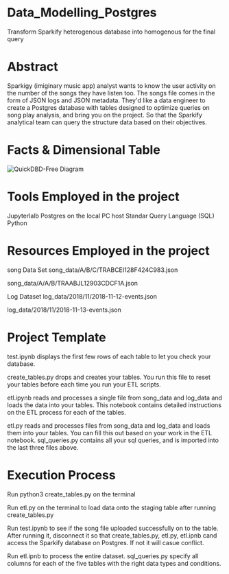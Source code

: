 # Data_Modelling_Postgres
Transform Sparkify heterogenous database into homogenous for the final query 

# Abstract 
Sparkigy (imiginary music app)  analyst wants to know the user activity on the number of the songs they have listen too. The songs file comes in the form of JSON logs and JSON metadata. They'd like a data engineer to create a Postgres database with tables designed to optimize queries on song play analysis, and bring you on the project. So that the Sparkify analytical team can query the structure data based on their objectives. 

# Facts & Dimensional Table
![QuickDBD-Free Diagram](https://user-images.githubusercontent.com/103359089/206372875-0e99bcd1-f9d9-449d-b2c2-cadae69cf818.png)

# Tools Employed in the project
Jupyterlalb
Postgres on the local PC host
Standar Query Language (SQL)
Python

# Resources Employed in the project
song Data Set
song_data/A/B/C/TRABCEI128F424C983.json

song_data/A/A/B/TRAABJL12903CDCF1A.json

Log Dataset
log_data/2018/11/2018-11-12-events.json

log_data/2018/11/2018-11-13-events.json

# Project Template
test.ipynb displays the first few rows of each table to let you check your database.

create_tables.py drops and creates your tables. You run this file to reset your tables before each time you run your ETL scripts.

etl.ipynb reads and processes a single file from song_data and log_data and loads the data into your tables. This notebook contains detailed instructions on the ETL process for each of the tables.

etl.py reads and processes files from song_data and log_data and loads them into your tables. You can fill this out based on your work in the ETL notebook.
sql_queries.py contains all your sql queries, and is imported into the last three files above.


# Execution Process
Run python3 create_tables.py on the terminal 

Run etl.py on the terminal to load data onto the staging table after running create_tables.py

Run test.ipynb to see if the song file uploaded successfully on to the table. After running it, disconnect it so that create_tables.py, etl.py, etl.ipnb cand access the Sparkify database on Postgres. If not it will casue conflict. 

Run etl.ipnb to process the entire dataset. 
sql_queries.py specify all columns for each of the five tables with the right data types and conditions.
